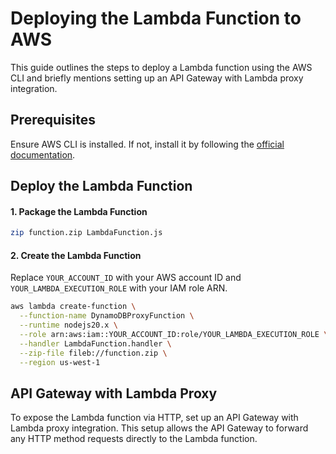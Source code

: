 # Deploying the Lambda Function to AWS
This guide outlines the steps to deploy a Lambda function using the AWS CLI and briefly mentions setting up an API Gateway with Lambda proxy integration.

## Prerequisites
Ensure AWS CLI is installed. If not, install it by following the [official documentation](https://aws.amazon.com/cli/).

## Deploy the Lambda Function
#### 1. Package the Lambda Function
```bash
zip function.zip LambdaFunction.js
```
#### 2. Create the Lambda Function
Replace `YOUR_ACCOUNT_ID` with your AWS account ID and `YOUR_LAMBDA_EXECUTION_ROLE` with your IAM role ARN.

```bash
aws lambda create-function \
  --function-name DynamoDBProxyFunction \
  --runtime nodejs20.x \
  --role arn:aws:iam::YOUR_ACCOUNT_ID:role/YOUR_LAMBDA_EXECUTION_ROLE \
  --handler LambdaFunction.handler \
  --zip-file fileb://function.zip \
  --region us-west-1
```
## API Gateway with Lambda Proxy
To expose the Lambda function via HTTP, set up an API Gateway with Lambda proxy integration. This setup allows the API Gateway to forward any HTTP method requests directly to the Lambda function.